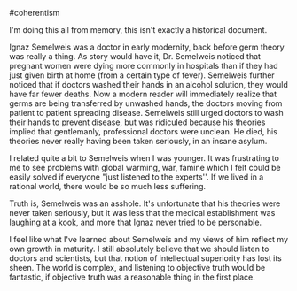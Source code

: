 #coherentism

I'm doing this all from memory, this isn't exactly a historical document.

Ignaz Semelweis was a doctor in early modernity, back before germ theory was really a thing. As story would have it, Dr. Semelweis noticed that pregnant women were dying more commonly in hospitals than if they had just given birth at home (from a certain type of fever). Semelweis further noticed that if doctors washed their hands in an alcohol solution, they would have far fewer deaths. Now a modern reader will immediately realize that germs are being transferred by unwashed hands, the doctors moving from patient to patient spreading disease. Semelweis still urged doctors to wash their hands to prevent disease, but was ridiculed because his theories implied that gentlemanly, professional doctors were unclean. He died, his theories never really having been taken seriously, in an insane asylum.

I related quite a bit to Semelweis when I was younger. It was frustrating to me to see problems with global warming, war, famine which I felt could be easily solved if everyone "just listened to the experts''. If we lived in a rational world, there would be so much less suffering.

Truth is, Semelweis was an asshole. It's unfortunate that his theories were never taken seriously, but it was less that the medical establishment was laughing at a kook, and more that Ignaz never tried to be personable.

I feel like what I've learned about Semelweis and my views of him reflect my own growth in maturity. I still absolutely believe that we should listen to doctors and scientists, but that notion of intellectual superiority has lost its sheen. The world is complex, and listening to objective truth would be fantastic, if objective truth was a reasonable thing in the first place. 

